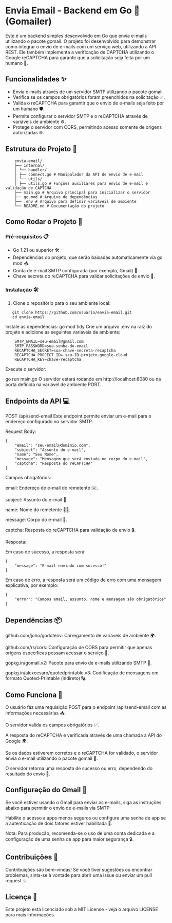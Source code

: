 # Envia Email - Backend em Go 📧 (Gomailer)

Este é um backend simples desenvolvido em Go que envia e-mails utilizando o pacote gomail. O projeto foi desenvolvido para demonstrar como integrar o envio de e-mails com um serviço web, utilizando a API REST. Ele também implementa a verificação de CAPTCHA utilizando o Google reCAPTCHA para garantir que a solicitação seja feita por um humano 🤖.

## Funcionalidades ✨

- Envia e-mails através de um servidor SMTP utilizando o pacote gomail.
- Verifica se os campos obrigatórios foram preenchidos na solicitação ✅.
- Valida o reCAPTCHA para garantir que o envio de e-mails seja feito por um humano 🛡️.
- Permite configurar o servidor SMTP e o reCAPTCHA através de variáveis de ambiente ⚙️.
- Protege o servidor com CORS, permitindo acesso somente de origens autorizadas 🌐.

## Estrutura do Projeto 📂

```
    envia-email/
    ├── internal/
    │ └── handler/
    │ ├── connect.go # Manipulador da API de envio de e-mail
    │ └── utils/
    │ ├── utils.go # Funções auxiliares para envio de e-mail e validação de CAPTCHA
    ├── main.go # Arquivo principal para inicializar o servidor
    ├── go.mod # Arquivo de dependências
    ├── .env # Arquivo para definir variáveis de ambiente
    └── README.md # Documentação do projeto
```

## Como Rodar o Projeto 🚀

### Pré-requisitos 📋
- Go 1.21 ou superior 🛠️
- Dependências do projeto, que serão baixadas automaticamente via go mod 📥.
- Conta de e-mail SMTP configurada (por exemplo, Gmail) 📧.
- Chave secreta do reCAPTCHA para validar solicitações de envio 🔑.

### Instalação 🛠️
1. Clone o repositório para o seu ambiente local:

   
```
   git clone https://github.com/usuario/envia-email.git
   cd envia-email
```
Instale as dependências:
go mod tidy
Crie um arquivo .env na raiz do projeto e adicione as seguintes variáveis de ambiente:
```
    SMTP_EMAIL=seu-email@gmail.com
    SMTP_PASSWORD=sua-senha-do-email
    RECAPTCHA_SECRET=sua-chave-secreta-recaptcha
    RECAPTCHA_PROJECT_ID= seu-ID-projeto-google-cloud
    RECAPTCHA_KEY=chave-recaptcha
```
Execute o servidor:

go run main.go
O servidor estará rodando em http://localhost:8080 ou na porta definida na variável de ambiente PORT.

## Endpoints da API 💻
POST /api/send-email
Este endpoint permite enviar um e-mail para o endereço configurado no servidor SMTP.

Request Body:
```
{
    "email": "seu-email@dominio.com",
    "subject": "Assunto do e-mail",
    "name": "Seu Nome",
    "message": "Mensagem que será enviada no corpo do e-mail",
    "captcha": "Resposta do reCAPTCHA"
}
```
Campos obrigatórios:

email: Endereço de e-mail do remetente ✉️.

subject: Assunto do e-mail 📝.

name: Nome do remetente 🧑‍💻.

message: Corpo do e-mail 📨.

captcha: Resposta do reCAPTCHA para validação de envio 🔒.

Resposta:

Em caso de sucesso, a resposta será:
```
{
    "message": "E-mail enviado com sucesso!"
}
```

Em caso de erro, a resposta será um código de erro com uma mensagem explicativa, por exemplo:
```
{
    "error": "Campos email, assunto, nome e mensagem são obrigatórios"
}
```
## Dependências 📦
github.com/joho/godotenv: Carregamento de variáveis de ambiente 🌍.

github.com/rs/cors: Configuração de CORS para permitir que apenas origens específicas possam acessar o serviço 🔐.

gopkg.in/gomail.v2: Pacote para envio de e-mails utilizando SMTP 📧.

gopkg.in/alexcesaro/quotedprintable.v3: Codificação de mensagens em formato Quoted-Printable (indireto) 🔠.

## Como Funciona 🔄
O usuário faz uma requisição POST para o endpoint /api/send-email com as informações necessárias 📥.

O servidor valida os campos obrigatórios ✅.

A resposta do reCAPTCHA é verificada através de uma chamada à API do Google 🌍.

Se os dados estiverem corretos e o reCAPTCHA for validado, o servidor envia o e-mail utilizando o pacote gomail 📧.

O servidor retorna uma resposta de sucesso ou erro, dependendo do resultado do envio 🎯.

## Configuração do Gmail 📧
Se você estiver usando o Gmail para enviar os e-mails, siga as instruções abaixo para permitir o envio de e-mails via SMTP:

Habilite o acesso a apps menos seguros ou configure uma senha de app se a autenticação de dois fatores estiver habilitada 🔐.

Nota: Para produção, recomenda-se o uso de uma conta dedicada e a configuração de uma senha de app para maior segurança 🔒.

## Contribuições 🤝
Contribuições são bem-vindas! Se você tiver sugestões ou encontrar problemas, sinta-se à vontade para abrir uma issue ou enviar um pull request 💡.

## Licença 📄
Este projeto está licenciado sob a MIT License - veja o arquivo LICENSE para mais informações.
